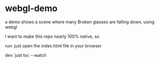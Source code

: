 # webgl-demo
a demo shows a scene where many Broken glasses are falling down, using webgl

I want to make this repo nearly 100% native, so

run: just open the index.html file in your browser

dev: just tsc --watch
